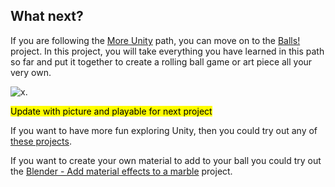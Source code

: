 ## What next?

If you are following the [More Unity](https://projects.raspberrypi.org/en/raspberrypi/more-unity) path, you can move on to the [Balls!](https://projects.raspberrypi.org/en/projects/balls/) project. In this project, you will take everything you have learned in this path so far and put it together to create a rolling ball game or art piece all your very own.

![x.](images/x.png)

<mark>Update with picture and playable for next project</mark>

If you want to have more fun exploring Unity, then you could try out any of [these projects](https://projects.raspberrypi.org/en/projects?software%5B%5D=unity).

If you want to create your own material to add to your ball you could try out the [Blender - Add material effects to a marble](https://projects.raspberrypi.org/en/projects/blender-marble) project.  

